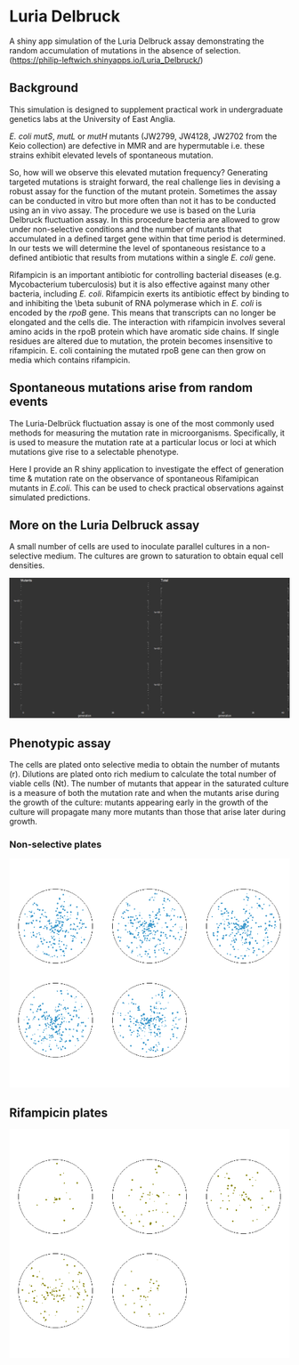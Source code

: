 # Luria Delbruck
A shiny app simulation of the Luria Delbruck assay demonstrating the random accumulation of mutations in the absence of selection. (https://philip-leftwich.shinyapps.io/Luria_Delbruck/)

## Background

This simulation is designed to supplement practical work in undergraduate genetics labs at the University of East Anglia.

*E. coli* *mutS*, *mutL* or *mutH* mutants (JW2799, JW4128, JW2702 from the Keio collection) are defective in MMR and are hypermutable i.e. these strains exhibit elevated levels of spontaneous mutation.

So, how will we observe this elevated mutation frequency? Generating targeted mutations is straight forward, the real challenge lies in devising a robust assay for the function of the mutant protein. Sometimes the assay can be conducted in vitro but more often than not it has to be conducted using an in vivo assay. The procedure we use is based on the Luria Delbruck fluctuation assay. In this procedure bacteria are allowed to grow under non-selective conditions and the number of mutants that accumulated in a defined target gene within that time period is determined. In our tests we will determine the level of spontaneous resistance to a defined antibiotic that results from mutations within a single *E. coli* gene.

Rifampicin is an important antibiotic for controlling bacterial diseases (e.g. Mycobacterium tuberculosis) but it is also effective against many other bacteria, including *E. coli*. Rifampicin exerts its antibiotic effect by binding to and inhibiting the \beta subunit of RNA polymerase which in *E. coli* is encoded by the *rpoB* gene. This means that transcripts can no longer be elongated and the cells die. The interaction with rifampicin involves several amino acids in the rpoB protein which have aromatic side chains. If single residues are altered due to mutation, the protein becomes insensitive to rifampicin. E. coli containing the mutated rpoB gene can then grow on media which contains rifampicin. 

## Spontaneous mutations arise from random events

The Luria-Delbrück fluctuation assay is one of the most commonly used methods for measuring the mutation rate in microorganisms. Specifically, it is used to measure the mutation rate at a particular locus or loci at which mutations give rise to a selectable phenotype. 

Here I provide an R shiny application to investigate the effect of generation time & mutation rate on the observance of spontaneous Rifamipican mutants in *E.coli*. This can be used to check practical observations against simulated predictions.

## More on the Luria Delbruck assay

A small number of cells are used to inoculate parallel cultures in a non-selective medium. The cultures are grown to saturation to obtain equal cell densities. 

![image](img/new.gif)

## Phenotypic assay

The cells are plated onto selective media to obtain the number of mutants (r). Dilutions are plated onto rich medium to calculate the total number of viable cells (Nt). The number of mutants that appear in the saturated culture is a measure of both the mutation rate and when the mutants arise during the growth of the culture: mutants appearing early in the growth of the culture will propagate many more mutants than those that arise later during growth.

### Non-selective plates

![Non-selective plates](img/non-selective.png)

## Rifampicin plates

![Rifampicin plates](img/rifplate.png)
